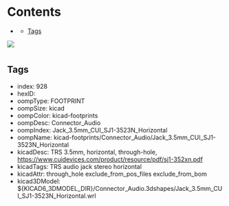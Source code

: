 



Contents
========

* [](#)
	* [Tags](#tags)
  
![][im]
# 

## Tags

- index: 928
- hexID: 
- oompType: FOOTPRINT
- oompSize: kicad
- oompColor: kicad-footprints
- oompDesc: Connector_Audio
- oompIndex: Jack_3.5mm_CUI_SJ1-3523N_Horizontal
- oompName: kicad-footprints/Connector_Audio/Jack_3.5mm_CUI_SJ1-3523N_Horizontal
- kicadDesc: TRS 3.5mm, horizontal, through-hole, https://www.cuidevices.com/product/resource/pdf/sj1-352xn.pdf
- kicadTags: TRS audio jack stereo horizontal
- kicadAttr: through_hole exclude_from_pos_files exclude_from_bom
- kicad3DModel: ${KICAD6_3DMODEL_DIR}/Connector_Audio.3dshapes/Jack_3.5mm_CUI_SJ1-3523N_Horizontal.wrl



[im]: image.png
